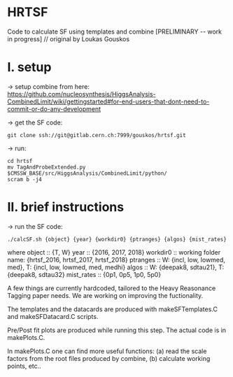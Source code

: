 # HRTSF

Code to calculate SF using templates and combine [PRELIMINARY -- work in progress]
// original by Loukas Gouskos

# I. setup

-> setup combine from here:
https://github.com/nucleosynthesis/HiggsAnalysis-CombinedLimit/wiki/gettingstarted#for-end-users-that-dont-need-to-commit-or-do-any-development

-> get the SF code:
```
git clone ssh://git@gitlab.cern.ch:7999/gouskos/hrtsf.git
```
-> run:
```
cd hrtsf
mv TagAndProbeExtended.py $CMSSW_BASE/src/HiggsAnalysis/CombinedLimit/python/
scram b -j4
```

# II. brief instructions

-> run the SF code:
```
./calcSF.sh {object} {year} {workdir0} {ptranges} {algos} {mist_rates}
```
where
 object :: {T, W} 
 year :: {2016, 2017, 2018}
 workdir0 :: working folder name: {hrtsf_2016, hrtsf_2017, hrtsf_2018} 
 ptranges :: W: {incl, low, lowmed, med}, T: {incl, low, lowmed, med, medhi}
 algos :: W: {deepak8, sdtau21}, T: {deepak8, sdtau32}
 mist_rates :: {0p1, 0p5, 1p0, 5p0}
 
A few things are currently hardcoded, tailored to the Heavy Reasonance Tagging paper needs. We are working on improving the fuctionality. 

The templates and the datacards are produced with makeSFTemplates.C and makeSFDatacard.C scripts.

Pre/Post fit plots are produced while running this step. The actual code is in makePlots.C. 

In makePlots.C one can find more useful functions: (a) read the scale factors from the root files produced by combine, (b) calculate working points, etc..

